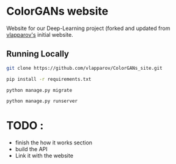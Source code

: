 # ColorGANs website 

Website for our Deep-Learning project (forked and updated from [vlapparov's](https://github.com/vlapparov/ColorGANs_site) initial website.

## Running Locally

```bash
git clone https://github.com/vlapparov/ColorGANs_site.git
```

```bash
pip install -r requirements.txt
```

```bash
python manage.py migrate
```

```bash
python manage.py runserver
```


# TODO :
* finish the how it works section
* build the API
* Link it with the website

